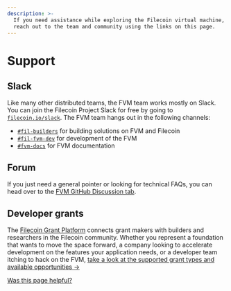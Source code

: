 ```yaml
---
description: >-
  If you need assistance while exploring the Filecoin virtual machine, you can
  reach out to the team and community using the links on this page.
---
```


# Support

## Slack

Like many other distributed teams, the FVM team works mostly on Slack. You can join the Filecoin Project Slack for free by going to [`filecoin.io/slack`](https://filecoin.io/slack/). The FVM team hangs out in the following channels:

* [`#fil-builders`](https://filecoinproject.slack.com/archives/CRK2LKYHW) for building solutions on FVM and Filecoin
* [`#fil-fvm-dev`](https://filecoinproject.slack.com/archives/C029MT4PQB1) for development of the FVM
* [`#fvm-docs`](https://filecoinproject.slack.com/archives/C03MDFERKMJ) for FVM documentation

## Forum

If you just need a general pointer or looking for technical FAQs, you can head over to the [FVM GitHub Discussion tab](https://github.com/filecoin-project/community/discussions/categories/developers).

## Developer grants

The [Filecoin Grant Platform](https://github.com/filecoin-project/devgrants) connects grant makers with builders and researchers in the Filecoin community. Whether you represent a foundation that wants to move the space forward, a company looking to accelerate development on the features your application needs, or a developer team itching to hack on the FVM, [take a look at the supported grant types and available opportunities →](https://github.com/filecoin-project/devgrants)



[Was this page helpful?](https://airtable.com/apppq4inOe4gmSSlk/pagoZHC2i1iqgphgl/form?prefill\_Page+URL=https://docs.filecoin.io/smart-contracts/fundamentals/support)
